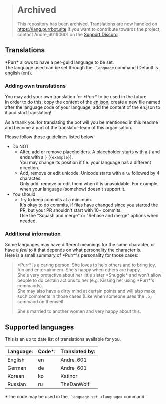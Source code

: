 > # Archived
> This repository has been archived.
> Translations are now handled on https://lang.purrbot.site
> If you want to contribute towards the project, contact Andre_601#0601 on the [Support Discord](https://purrbot.site/discord)

## Translations
\*Purr* allows to have a per-guild language to be set.  
The language used can be set through the `.language` command (Default is english (en)).

### Adding own translations
You may add your own translation for \*Purr* to be used in the future.  
In order to do this, copy the content of the [en.json](/lang/en.json), create a new file named after the language code of your language, add the content of the en.json to it and start translating!

As a thank you for translating the bot will you be mentioned in this readme and become a part of the translator-team of this organisation.

Please follow those guidelines listed below:
- Do NOT
  - Alter, add or remove placeholders. A placeholder starts with a `{` and ends with a `}` (`{example}`).  
  You may change its position if f.e. your language has a different direction.
  - Add, remove or edit unicode. Unicode starts with a `\u` followed by 4 charactes.  
  Only add, remove or edit them when it is unavoidable. For example, when your language (somehow) doesn't support it.
- You should
  - Try to keep commits at a minimum.  
  It's okay to do commits, if files have changed since you started the PR, but your PR shouldn't start with 10+ commits.  
  Use the "Squash and merge" or "Rebase and merge" options when needed.

### Additional information
Some languages may have different meanings for the same character, or have a *feel* to it that depends on what personality the character is.  
Here is a small summary of \*Purr*'s personality for those cases:  
> \*Purr* is a caring person. She loves to help others and to bring joy, fun and entertainment. She's happy when others are happy.  
> She's very protective about her little sister \*Snuggle* and won't allow people to do certain actions to her (e.g. Kissing her using \*Purr*'s commands).  
> She may also have a dirty mind at certain points and will also make such comments in those cases (Like when someone uses the `.bj` command on themself.
>
> She's married to another women and very happy about this.

## Supported languages
This is an up to date list of translations available for you.

| Language: | Code*: | Translated by: |
| --------- | ------ | -------------- |
| English   | en     | Andre_601      |
| German    | de     | Andre_601      |
| Korean    | ko     | Katinor        |
| Russian   | ru     | TheDanWolf     |

*The code may be used in the `.language set <language>` command.
